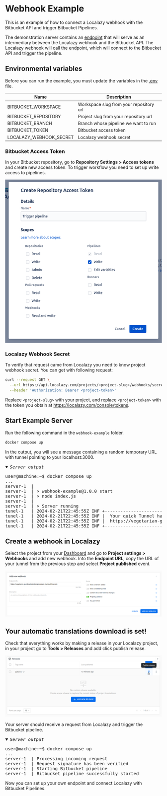 # Webhook Example

This is an example of how to connect a Localazy webhook with the Bitbucket API and trigger Bitbucket Pipelines.

The demonstration server contains an [endpoint](index.js) that will serve as an intermediary between the Localazy webhook and the Bitbucket API. The Localazy webhook will call the
endpoint, which will connect to the Bitbucket API and trigger the pipeline.

## Environmental variables

Before you can run the example, you must update the variables in the [.env](.env) file.

| Name                    | Description                             |
|-------------------------|-----------------------------------------|
| BITBUCKET_WORKSPACE     | Workspace slug from your repository url |
| BITBUCKET_REPOSITORY    | Project slug from your repository url   |
| BITBUCKET_BRANCH        | Branch whose pipeline we want to run    |
| BITBUCKET_TOKEN         | Bitbucket access token                  |
| LOCALAZY_WEBHOOK_SECRET | Localazy webhook secret                 |

### Bitbucket Access Token

In your Bitbucket repository, go to **Repository Settings > Access tokens** and create new access token. To trigger workflow you need to set up write access to pipelines.

![Bitbucket Access Token](assets/bitbucket-access-token.png)

### Localazy Webhook Secret

To verify that request came from Localazy you need to know project webhook secret. You can get with following request:

```bash
curl --request GET \
  --url https://api.localazy.com/projects/<project-slug>/webhooks/secret \
  --header 'Authorization: Bearer <project-token>'
```

Replace `<project-slug>` with your project, and replace `<project-token>` with the token you obtain at https://localazy.com/console/tokens.

## Start Example Server

Run the following command in the `webhook-example` folder.

```bash
docker compose up
```

In the output, you will see a message containing a random temporary URL with tunnel pointing to your localhost:3000.

<details open><summary><i><samp>Server output</samp></i></summary>

<pre><samp>user@machine:~$ <kbd>docker compose up</kbd>
...
server-1  | 
server-1  | > webhook-example@1.0.0 start
server-1  | > node index.js
server-1  | 
server-1  | > Server running
tunel-1   | 2024-02-21T22:45:55Z INF +--------------------------------------------------------------------------------------------+
tunel-1   | 2024-02-21T22:45:55Z INF |  Your quick Tunnel has been created! Visit it at (it may take some time to be reachable):  |
tunel-1   | 2024-02-21T22:45:55Z INF |  https://vegetarian-guard-satisfaction-procedure.trycloudflare.com                         |
tunel-1   | 2024-02-21T22:45:55Z INF +--------------------------------------------------------------------------------------------+
</samp></pre>
</details>

## Create a webhook in Localazy

Select the project from your [Dashboard](https://localazy.com/my/dashboard) and go to **Project settings > Webhooks** and add new webhook. Into the **Endpoint URL**, copy the URL
of your tunnel from the previous step and select **Project published** event.

![Create Localazy Webhook](assets/localazy-webhook.png)

## Your automatic translations download is set!

Check that everything works by making a release in your Localazy project, in your project go to **Tools > Releases** and add click publish release.

![Localazy Release](assets/localazy-release.png)

Your server should receive a request from Localazy and trigger the Bitbucket pipeline.

<details open><summary><i><samp>Server output</samp></i></summary>

<pre><samp>user@machine:~$ <kbd>docker compose up</kbd>
...
server-1  | Processing incoming request
server-1  | Request signature has been verified
server-1  | Starting Bitbucket pipeline
server-1  | Bitbucket pipeline successfully started
</samp></pre>
</details>

Now you can set up your own endpoint and connect Localazy with Bitbucket Pipelines.

